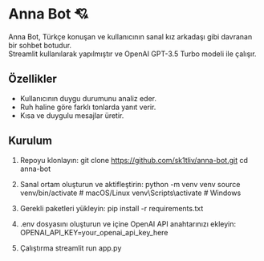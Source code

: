 # Anna Bot 💘

Anna Bot, Türkçe konuşan ve kullanıcının sanal kız arkadaşı gibi davranan bir sohbet botudur.  
Streamlit kullanılarak yapılmıştır ve OpenAI GPT-3.5 Turbo modeli ile çalışır.

## Özellikler

- Kullanıcının duygu durumunu analiz eder.
- Ruh haline göre farklı tonlarda yanıt verir.
- Kısa ve duygulu mesajlar üretir.

## Kurulum

1. Repoyu klonlayın:
git clone https://github.com/sk1tliv/anna-bot.git
cd anna-bot

2. Sanal ortam oluşturun ve aktifleştirin:
python -m venv venv
source venv/bin/activate  # macOS/Linux
venv\Scripts\activate     # Windows

3. Gerekli paketleri yükleyin:
pip install -r requirements.txt

4. .env dosyasını oluşturun ve içine OpenAI API anahtarınızı ekleyin:
OPENAI_API_KEY=your_openai_api_key_here

5. Çalıştırma
streamlit run app.py

